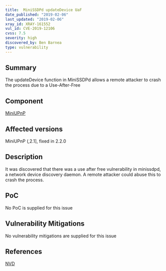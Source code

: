 ```yaml
---
title:  MiniSSDPd updateDevice UaF
date_published: "2019-02-06"
last_updated: "2019-02-06"
xray_id: XRAY-161552
vul_id: CVE-2019-12106
cvss: 7.5
severity: high
discovered_by: Ben Barnea
type: vulnerability
---
```

## Summary
The updateDevice function in MiniSSDPd allows a remote attacker to crash the process due to a Use-After-Free

## Component

[MiniUPnP](http://miniupnp.free.fr/)

## Affected versions

MiniUPnP (,2.1], fixed in 2.2.0

## Description

It was discovered that there was a use after free vulnerability in
minissdpd, a network device discovery daemon. A remote attacker could
abuse this to crash the process.

## PoC

No PoC is supplied for this issue

## Vulnerability Mitigations

No vulnerability mitigations are supplied for this issue

## References

[NVD](https://nvd.nist.gov/vuln/detail/CVE-2019-12106)
